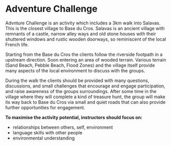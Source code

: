 # Adventure Challenge

Advnture Challenge is an activity which includes a 3km walk into Salavas. This is the closest village to Base du Cros. Salavas is an ancient village with remnants of a castle, narrow alley ways and old stone houses with their shuttered windows and rustic wooden doorways, so reminiscent of the local French life.

Starting from the Base du Cros the clients follow the riverside footpath in a upstream direction. Soon entering an area of wooded terrain. Various terrain (Sand Beach, Pebble Beach, Flood Zones) and the village itself provide many aspects of the local environment to discuss with the groups.

During the walk the clients should be provided with many questions, discussions, and small challenges that encourage and engage participation, and raise awareness of the groups surroundings.  After some time in the village where they will complete a kind of treasure hunt, the group will make its way back to Base du Cros via small and quiet roads that can also provide further opportunities for engagement.

**To maximise the activity potential, instructors should focus on:**

- relationships between others, self, environment
- language skills with other people
- environmental understanding
